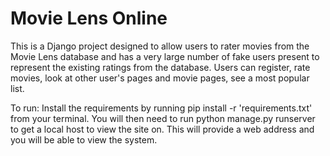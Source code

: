 # Movie Lens Online

This is a Django project designed to allow users to rater movies from the Movie Lens
database and has a very large number of fake users present to represent the existing
ratings from the database. Users can register, rate movies, look at other user's pages
and movie pages, see a most popular list.

To run: Install the requirements by running pip install -r 'requirements.txt' from
your terminal. You will then need to run python manage.py runserver to get a local
host to view the site on. This will provide a web address and you will be able to
view the system.
